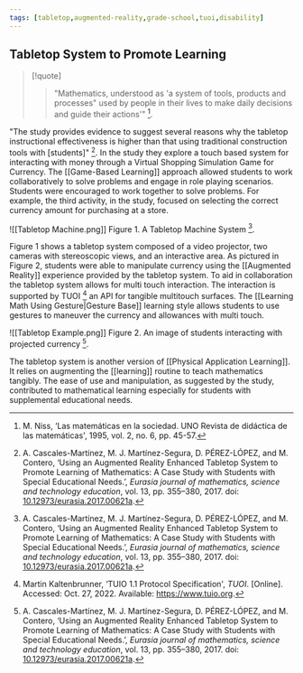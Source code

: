 ```yaml
---
tags: [tabletop,augmented-reality,grade-school,tuoi,disability]
---
```


## Tabletop System to Promote Learning

> [!quote] 
> > "Mathematics, understood as 'a system of tools, products and processes" used by people in their lives to make daily decisions and guide their actions'" [^1].

"The study provides evidence to suggest several reasons why the tabletop instructional effectiveness is higher than that using traditional construction tools with \[students\]" [^2]. In the study they explore a touch based system for interacting with money through a Virtual Shopping Simulation Game for Currency. The [[Game-Based Learning]] approach allowed students to work collaboratively to solve problems and engage in role playing scenarios. Students were encouraged to work together to solve problems. For example, the third activity, in the study, focused on selecting the correct currency amount for purchasing at a store.

![[Tabletop Machine.png]]
Figure 1. A Tabletop Machine System [^2].

Figure 1 shows a tabletop system composed of a video projector, two cameras with stereoscopic views, and an interactive area. As pictured in Figure 2, students were able to manipulate currency using the [[Augmented Reality]] experience provided by the tabletop system. To aid in collaboration the tabletop system allows for multi touch interaction. The interaction is supported by TUOI [^3] an API for tangible multitouch surfaces. The [[Learning Math Using Gesture|Gesture Base]] learning style allows students to use gestures to maneuver the currency and allowances with multi touch.

![[Tabletop Example.png]]
Figure 2. An image of students interacting with projected currency [^2].

The tabletop system is another version of [[Physical Application Learning]]. It relies on augmenting the [[learning]] routine to teach mathematics tangibly. The ease of use and manipulation, as suggested by the study, contributed to mathematical learning especially for students with supplemental educational needs.

[^1]: M. Niss, ‘Las matemáticas en la sociedad. UNO Revista de didáctica de las matemáticas', 1995, vol. 2, no. 6, pp. 45-57.
[^2]: A. Cascales-Martínez, M. J. Martínez-Segura, D. PÉREZ-LÓPEZ, and M. Contero, ‘Using an Augmented Reality Enhanced Tabletop System to Promote Learning of Mathematics: A Case Study with Students with Special Educational Needs.’, _Eurasia journal of mathematics, science and technology education_, vol. 13, pp. 355–380, 2017. doi: [10.12973/eurasia.2017.00621a](https://doi.org/10.12973/eurasia.2017.00621a).
[^3]: Martin Kaltenbrunner, ‘TUIO 1.1 Protocol Specification', _TUOI_. [Online]. Accessed: Oct. 27, 2022. Available: https://www.tuio.org.